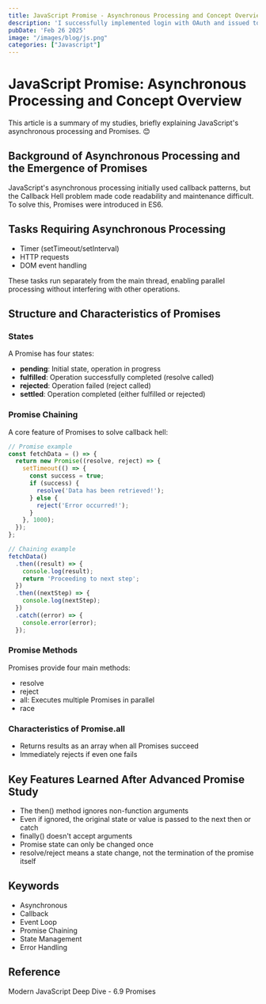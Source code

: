 ```yaml
---
title: JavaScript Promise - Asynchronous Processing and Concept Overview
description: 'I successfully implemented login with OAuth and issued tokens.'
pubDate: 'Feb 26 2025'
image: "/images/blog/js.png"
categories: ["Javascript"]
---
```


# JavaScript Promise: Asynchronous Processing and Concept Overview

This article is a summary of my studies, briefly explaining JavaScript's asynchronous processing and Promises. 😊

## Background of Asynchronous Processing and the Emergence of Promises

JavaScript's asynchronous processing initially used callback patterns, but the Callback Hell problem made code readability and maintenance difficult. To solve this, Promises were introduced in ES6.

## Tasks Requiring Asynchronous Processing
* Timer (setTimeout/setInterval)
* HTTP requests
* DOM event handling

These tasks run separately from the main thread, enabling parallel processing without interfering with other operations.

## Structure and Characteristics of Promises

### States
A Promise has four states:
* **pending**: Initial state, operation in progress
* **fulfilled**: Operation successfully completed (resolve called)
* **rejected**: Operation failed (reject called)
* **settled**: Operation completed (either fulfilled or rejected)

### Promise Chaining
A core feature of Promises to solve callback hell:

```javascript
// Promise example
const fetchData = () => {
  return new Promise((resolve, reject) => {
    setTimeout(() => {
      const success = true;
      if (success) {
        resolve('Data has been retrieved!');
      } else {
        reject('Error occurred!');
      }
    }, 1000);
  });
};

// Chaining example
fetchData()
  .then((result) => {
    console.log(result);
    return 'Proceeding to next step';
  })
  .then((nextStep) => {
    console.log(nextStep);
  })
  .catch((error) => {
    console.error(error);
  });
```

### Promise Methods
Promises provide four main methods:
* resolve
* reject
* all: Executes multiple Promises in parallel
* race

### Characteristics of Promise.all
* Returns results as an array when all Promises succeed
* Immediately rejects if even one fails

## Key Features Learned After Advanced Promise Study
* The then() method ignores non-function arguments
* Even if ignored, the original state or value is passed to the next then or catch
* finally() doesn't accept arguments
* Promise state can only be changed once
* resolve/reject means a state change, not the termination of the promise itself

## Keywords
* Asynchronous
* Callback
* Event Loop
* Promise Chaining
* State Management
* Error Handling

## Reference
Modern JavaScript Deep Dive - 6.9 Promises